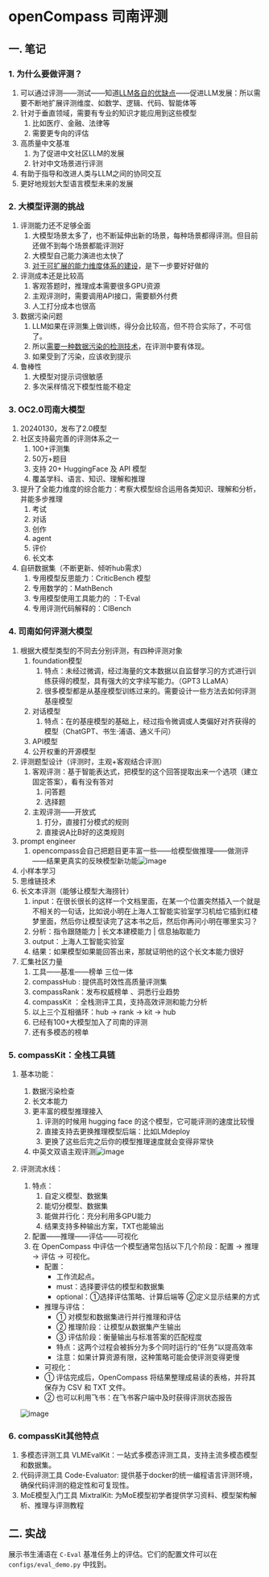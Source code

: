 # openCompass 司南评测

## 一. 笔记

### 1. 为什么要做评测？

1. 可以通过评测——测试——知道<u>LLM各自的优缺点</u>——促进LLM发展：所以需要不断地扩展评测维度、如数学、逻辑、代码、智能体等
2. 针对于垂直领域，需要有专业的知识才能应用到这些模型
   1. 比如医疗、金融、法律等
   2. 需要更专向的评估
3. 高质量中文基准
   1. 为了促进中文社区LLM的发展
   2. 针对中文场景进行评测
4. 有助于指导和改进人类与LLM之间的协同交互
5. 更好地规划大型语言模型未来的发展

### 2. 大模型评测的挑战

1. 评测能力还不足够全面
   1. 大模型场景太多了，也不断延伸出新的场景，每种场景都得评测。但目前还做不到每个场景都能评测好
   2. 大模型自己能力演进也太快了
   3. <u>对于可扩展的能力维度体系的建设</u>，是下一步要好好做的
2. 评测成本还是比较高
   1. 客观答题时，推理成本需要很多GPU资源
   2. 主观评测时，需要调用API接口，需要额外付费
   3. 人工打分成本也很高
3. 数据污染问题
   1. LLM如果在评测集上做训练，得分会比较高，但不符合实际了，不可信了。
   2. 所以<u>需要一种数据污染的检测技术</u>，在评测中要有体现。
   3. 如果受到了污染，应该收到提示
4. 鲁棒性
   1. 大模型对提示词很敏感
   2. 多次采样情况下模型性能不稳定

### 3. OC2.0司南大模型

1. 20240130，发布了2.0模型
2. 社区支持最完善的评测体系之一  
   1. 100+评测集  
   2. 50万+题目
   3. 支持 20+ HuggingFace 及 API 模型
   4. 覆盖学科、语言、知识、理解和推理
3. 提升了全能力维度的综合能力：考察大模型综合运用各类知识、理解和分析，并能多步推理
   1. 考试
   2. 对话
   3. 创作
   4. agent
   5. 评价
   6. 长文本
4. 自研数据集（不断更新、倾听hub需求）
   1. 专用模型反思能力：CriticBench 模型 
   2. 专用数学的：MathBench
   3. 专用模型使用工具能力的 ：T-Eval 
   4. 专用评测代码解释的：CIBench

### 4. 司南如何评测大模型

1. 根据大模型类型的不同去分别评测，有四种评测对象
   1. foundation模型
      1. 特点：未经过微调，经过海量的文本数据以自监督学习的方式进行训练获得的模型，具有强大的文字续写能力。（GPT3  LLaMA）
      2. 很多模型都是从基座模型训练过来的。需要设计一些方法去如何评测基座模型
   2. 对话模型
      1. 特点：在的基座模型的基础上，经过指令微调或人类偏好对齐获得的模型（ChatGPT、书生·浦语、通义千问）
   3. API模型
   4. 公开权重的开源模型
2. 评测题型设计（评测时，主观+客观结合评测）
   1. 客观评测：基于智能表达式，把模型的这个回答提取出来一个选项（建立固定答案），看有没有答对
      1. 问答题
      2. 选择题
   2. 主观评测——开放式
      1. 打分，直接打分模式的规则
      2. 直接说A比B好的这类规则
3. prompt engineer
   1. opencompass会自己把题目更丰富一些——给模型做推理——做测评——结果更真实的反映模型新功能![image](https://github.com/bubblefu/InternLM_Camp_md/assets/70378994/bc68b63e-502e-4045-8163-078397f93dc1)
4. 小样本学习
5. 思维链技术
6. 长文本评测（能够让模型大海捞针）
   1. input：在很长很长的这样一个文档里面，在某一个位置突然插入一个就是不相关的一句话，比如说小明在上海人工智能实验室学习机给它插到红楼梦里面，然后你让模型读完了这本书之后，然后你再问小明在哪里实习？
   2. 分析：指令跟随能力  |  长文本建模能力  | 信息抽取能力
   3. output：上海人工智能实验室
   4. 结果：如果模型如果能回答出来，那就证明他的这个长文本能力很好
7. 汇集社区力量
   1. 工具——基准——榜单  三位一体
   2. compassHub : 提供高时效性高质量评测集
   3. compassRank：发布权威榜单 、洞悉行业趋势
   4. compassKit ：全栈测评工具，支持高效评测和能力分析
   5. 以上三个互相循环：hub -> rank -> kit -> hub
   6. 已经有100+大模型加入了司南的评测
   7. 还有多模态的榜单

### 5. compassKit：全栈工具链

1. 基本功能：
   1. 数据污染检查
   2. 长文本能力
   3. 更丰富的模型推理接入
      1. 评测的时候用 hugging face 的这个模型，它可能评测的速度比较慢
      2. 直接支持去更换推理模型后端：比如LMdeploy
      3. 更换了这些后完之后你的模型推理速度就会变得非常快
   4. 中英文双语主观评测![image](https://github.com/bubblefu/InternLM_Camp_md/assets/70378994/caa08d98-370a-4731-8474-469d9b35d4e5)

2. 评测流水线：

   1. 特点：
      1. 自定义模型、数据集
      2. 能切分模型、数据集
      3. 能做并行化：充分利用多GPU能力
      4. 结果支持多种输出方案，TXT也能输出
   2. 配置——推理——评估——可视化
   3. 在 OpenCompass 中评估一个模型通常包括以下几个阶段：配置 -> 推理 -> 评估 -> 可视化。
      - 配置：
        - 工作流起点。
        - must：选择要评估的模型和数据集 
        - optional：①选择评估策略、计算后端等     ②定义显示结果的方式
      - 推理与评估：
        - ① 对模型和数据集进行并行推理和评估
        - ② 推理阶段：让模型从数据集产生输出
        - ③ 评估阶段：衡量输出与标准答案的匹配程度
        - 特点：这两个过程会被拆分为多个同时运行的“任务”以提高效率
        - 注意：如果计算资源有限，这种策略可能会使评测变得更慢
      - 可视化：
      - ① 评估完成后，OpenCompass 将结果整理成易读的表格，并将其保存为 CSV 和 TXT 文件。
      - ② 也可以利用飞书：在飞书客户端中及时获得评测状态报告

   ![image](https://github.com/bubblefu/InternLM_Camp_md/assets/70378994/b1cf2d69-f296-466c-b0cb-c0ec24c1dd82)

### 6. compassKit其他特点

1. 多模态评测工具 VLMEvalKit：一站式多模态评测工具，支持主流多模态模型和数据集。
2. 代码评测工具 Code-Evaluator: 提供基于docker的统一编程语言评测环境，确保代码评测的稳定性和可复现性。
3. MoE模型入门工具 MixtralKit: 为MoE模型初学者提供学习资料、模型架构解析、推理与评测教程

## 二. 实战

展示书生浦语在 `C-Eval` 基准任务上的评估。它们的配置文件可以在 `configs/eval_demo.py` 中找到。